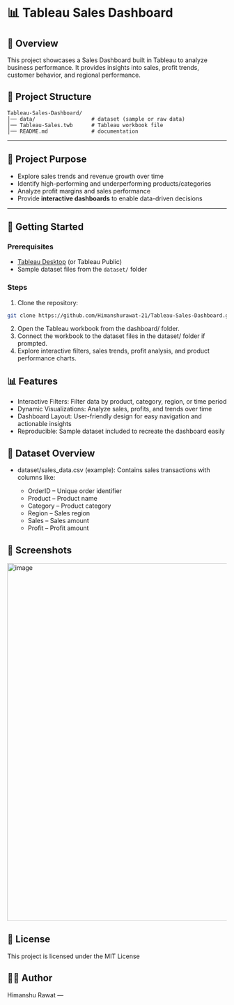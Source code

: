 # 📊 Tableau Sales Dashboard

## 🚀 Overview

  This project showcases a Sales Dashboard built in Tableau to analyze business performance.
  It provides insights into sales, profit trends, customer behavior, and regional performance.

## 📂 Project Structure

    Tableau-Sales-Dashboard/
    │── data/                  # dataset (sample or raw data)
    │── Tableau-Sales.twb      # Tableau workbook file
    │── README.md              # documentation


---

## 🎯 Project Purpose

- Explore sales trends and revenue growth over time  
- Identify high-performing and underperforming products/categories  
- Analyze profit margins and sales performance  
- Provide **interactive dashboards** to enable data-driven decisions

---

## 🚀 Getting Started

### Prerequisites

- [Tableau Desktop](https://www.tableau.com/products/desktop) (or Tableau Public)  
- Sample dataset files from the `dataset/` folder

### Steps

1. Clone the repository:

```bash
git clone https://github.com/Himanshurawat-21/Tableau-Sales-Dashboard.git

```

2. Open the Tableau workbook from the dashboard/ folder.
3. Connect the workbook to the dataset files in the dataset/ folder if prompted.
4. Explore interactive filters, sales trends, profit analysis, and product performance charts.

## 📊 Features

- Interactive Filters: Filter data by product, category, region, or time period
- Dynamic Visualizations: Analyze sales, profits, and trends over time
- Dashboard Layout: User-friendly design for easy navigation and actionable insights
- Reproducible: Sample dataset included to recreate the dashboard easily

## 🧾 Dataset Overview

- dataset/sales_data.csv (example): Contains sales transactions with columns like:

  - OrderID – Unique order identifier
  - Product – Product name
  - Category – Product category
  - Region – Sales region
  - Sales – Sales amount
  - Profit – Profit amount

## 📸 Screenshots
 <img width="1211" height="820" alt="image" src="https://github.com/user-attachments/assets/407beff8-4b84-4156-8ddd-bb170f548ad1" />

## 📄 License

  This project is licensed under the MIT License


## 🧑‍💻 Author

  Himanshu Rawat — 
